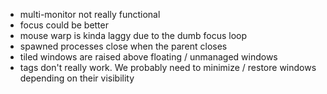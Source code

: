 * multi-monitor not really functional
* focus could be better
* mouse warp is kinda laggy due to the dumb focus loop
* spawned processes close when the parent closes
* tiled windows are raised above floating / unmanaged windows
* tags don't really work. We probably need to minimize / restore windows depending on their visibility
